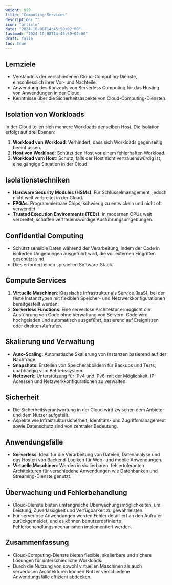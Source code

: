 ```yaml
---
weight: 999
title: "Computing Services"
description: ""
icon: "article"
date: "2024-10-08T14:45:59+02:00"
lastmod: "2024-10-08T14:45:59+02:00"
draft: false
toc: true
---
```


## Lernziele
- Verständnis der verschiedenen Cloud-Computing-Dienste, einschliesslich ihrer Vor- und Nachteile.
- Anwendung des Konzepts von Serverless Computing für das Hosting von Anwendungen in der Cloud.
- Kenntnisse über die Sicherheitsaspekte von Cloud-Computing-Diensten.

## Isolation von Workloads
In der Cloud teilen sich mehrere Workloads denselben Host. Die Isolation erfolgt auf drei Ebenen:
1. **Workload von Workload**: Verhindert, dass sich Workloads gegenseitig beeinflussen.
2. **Host von Workload**: Schützt den Host vor einem fehlerhaften Workload.
3. **Workload vom Host**: Schutz, falls der Host nicht vertrauenswürdig ist, eine gängige Situation in der Cloud.

## Isolationstechniken
- **Hardware Security Modules (HSMs)**: Für Schlüsselmanagement, jedoch nicht weit verbreitet in der Cloud.
- **FPGAs**: Programmierbare Chips, schwierig zu entwickeln und nicht oft verwendet.
- **Trusted Execution Environments (TEEs)**: In modernen CPUs weit verbreitet, schaffen vertrauenswürdige Ausführungsumgebungen.

## Confidential Computing
- Schützt sensible Daten während der Verarbeitung, indem der Code in isolierten Umgebungen ausgeführt wird, die vor externen Eingriffen geschützt sind.
- Dies erfordert einen speziellen Software-Stack.

## Compute Services
1. **Virtuelle Maschinen**: Klassische Infrastruktur als Service (IaaS), bei der feste Instanztypen mit flexiblen Speicher- und Netzwerkkonfigurationen bereitgestellt werden.
2. **Serverless Functions**: Eine serverlose Architektur ermöglicht die Ausführung von Code ohne Verwaltung von Servern. Code wird hochgeladen und automatisch ausgeführt, basierend auf Ereignissen oder direkten Aufrufen.

## Skalierung und Verwaltung
- **Auto-Scaling**: Automatische Skalierung von Instanzen basierend auf der Nachfrage.
- **Snapshots**: Erstellen von Speicherabbildern für Backups und Tests, unabhängig vom Betriebssystem.
- **Netzwerk**: Unterstützung für IPv4 und IPv6, mit der Möglichkeit, IP-Adressen und Netzwerkkonfigurationen zu verwalten.

## Sicherheit
- Die Sicherheitsverantwortung in der Cloud wird zwischen dem Anbieter und dem Nutzer aufgeteilt.
- Aspekte wie Infrastruktursicherheit, Identitäts- und Zugriffsmanagement sowie Datenschutz sind von zentraler Bedeutung.

## Anwendungsfälle
- **Serverless**: Ideal für die Verarbeitung von Dateien, Datenanalyse und das Hosten von Backend-Logiken für Web- und mobile Anwendungen.
- **Virtuelle Maschinen**: Werden in skalierbaren, fehlertoleranten Architekturen für verschiedene Anwendungen wie Datenbanken und Streaming-Dienste genutzt.

## Überwachung und Fehlerbehandlung
- Cloud-Dienste bieten umfangreiche Überwachungsmöglichkeiten, um Leistung, Zuverlässigkeit und Verfügbarkeit zu gewährleisten.
- Für serverlose Anwendungen werden Fehler detailliert an den Aufrufer zurückgemeldet, und es können benutzerdefinierte Fehlerbehandlungsmechanismen implementiert werden.

## Zusammenfassung
- Cloud-Computing-Dienste bieten flexible, skalierbare und sichere Lösungen für unterschiedliche Workloads.
- Durch die Nutzung von sowohl virtuellen Maschinen als auch serverlosen Architekturen können Nutzer verschiedene Anwendungsfälle effizient abdecken.
